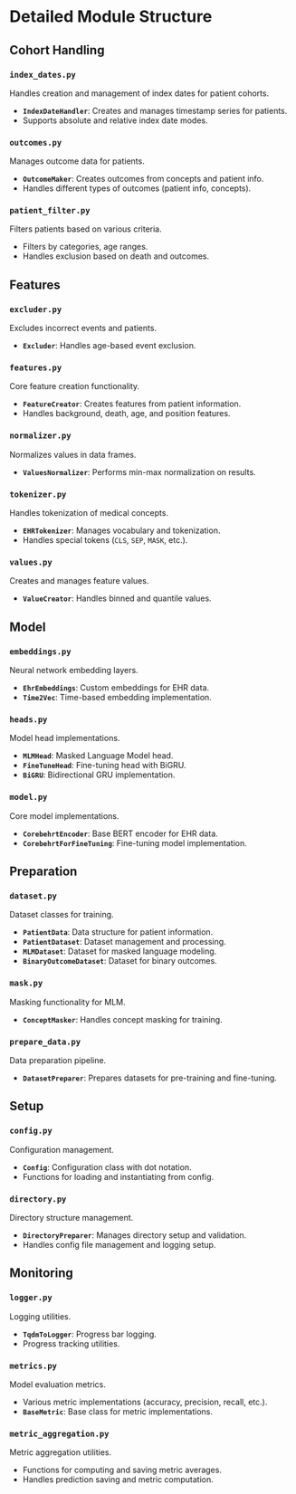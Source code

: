 # Detailed Module Structure

## Cohort Handling

### `index_dates.py`

Handles creation and management of index dates for patient cohorts.

- **`IndexDateHandler`**: Creates and manages timestamp series for patients.
- Supports absolute and relative index date modes.

### `outcomes.py`

Manages outcome data for patients.

- **`OutcomeMaker`**: Creates outcomes from concepts and patient info.
- Handles different types of outcomes (patient info, concepts).

### `patient_filter.py`

Filters patients based on various criteria.

- Filters by categories, age ranges.
- Handles exclusion based on death and outcomes.

## Features

### `excluder.py`

Excludes incorrect events and patients.

- **`Excluder`**: Handles age-based event exclusion.

### `features.py`

Core feature creation functionality.

- **`FeatureCreator`**: Creates features from patient information.
- Handles background, death, age, and position features.

### `normalizer.py`

Normalizes values in data frames.

- **`ValuesNormalizer`**: Performs min-max normalization on results.

### `tokenizer.py`

Handles tokenization of medical concepts.

- **`EHRTokenizer`**: Manages vocabulary and tokenization.
- Handles special tokens (`CLS`, `SEP`, `MASK`, etc.).

### `values.py`

Creates and manages feature values.

- **`ValueCreator`**: Handles binned and quantile values.

## Model

### `embeddings.py`

Neural network embedding layers.

- **`EhrEmbeddings`**: Custom embeddings for EHR data.
- **`Time2Vec`**: Time-based embedding implementation.

### `heads.py`

Model head implementations.

- **`MLMHead`**: Masked Language Model head.
- **`FineTuneHead`**: Fine-tuning head with BiGRU.
- **`BiGRU`**: Bidirectional GRU implementation.

### `model.py`

Core model implementations.

- **`CorebehrtEncoder`**: Base BERT encoder for EHR data.
- **`CorebehrtForFineTuning`**: Fine-tuning model implementation.

## Preparation

### `dataset.py`

Dataset classes for training.

- **`PatientData`**: Data structure for patient information.
- **`PatientDataset`**: Dataset management and processing.
- **`MLMDataset`**: Dataset for masked language modeling.
- **`BinaryOutcomeDataset`**: Dataset for binary outcomes.

### `mask.py`

Masking functionality for MLM.

- **`ConceptMasker`**: Handles concept masking for training.

### `prepare_data.py`

Data preparation pipeline.

- **`DatasetPreparer`**: Prepares datasets for pre-training and fine-tuning.

## Setup

### `config.py`

Configuration management.

- **`Config`**: Configuration class with dot notation.
- Functions for loading and instantiating from config.

### `directory.py`

Directory structure management.

- **`DirectoryPreparer`**: Manages directory setup and validation.
- Handles config file management and logging setup.

## Monitoring

### `logger.py`

Logging utilities.

- **`TqdmToLogger`**: Progress bar logging.
- Progress tracking utilities.

### `metrics.py`

Model evaluation metrics.

- Various metric implementations (accuracy, precision, recall, etc.).
- **`BaseMetric`**: Base class for metric implementations.

### `metric_aggregation.py`

Metric aggregation utilities.

- Functions for computing and saving metric averages.
- Handles prediction saving and metric computation.
